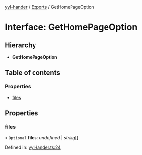 [yyl-hander](../README.md) / [Exports](../modules.md) / GetHomePageOption

# Interface: GetHomePageOption

## Hierarchy

- **GetHomePageOption**

## Table of contents

### Properties

- [files](gethomepageoption.md#files)

## Properties

### files

• `Optional` **files**: _undefined_ \| _string_[]

Defined in: [yylHander.ts:24](https://github.com/jackness1208/yyl-hander/blob/14d9d5f/src/yylHander.ts#L24)
